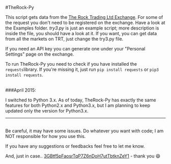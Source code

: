 #TheRock-Py

This script gets data from the [The Rock Trading Ltd Exchange](https://www.therocktrading.com/referral/80). For some of the request you don't need to be registered on the exchange. 
Have a look at the Examples folder. *try3.py* is just an example script; more description is inside the file, you should have a look at it. 
If you want, you can get data from all the markets on TRT, just change the try3.py file. 

If you need an API key you can generate one under your "Personal Settings" page on the exchange. 

To run TheRock-Py you need to check if you have installed the `requests`library. If you're missing it, just run `pip install requests` or `pip3 install requests`.


<br />
###April 2015:

I switched to Python 3.x. As of today, TheRock-Py has exactly the same features for both Python2.x and Python3.x, but I am planning to keep updated only the version for Python3.x. 
 




--------

<br />
Be careful, it may have some issues. Do whatever you want with code; I am NOT responsible for how you use this.

If you have any suggestions or feedbacks feel free to let me know. 


And, just in case.. [3GBtf5pFaosrTqP7Z6nDoH7utTbtknZeY1](https://greenaddress.it/pay/GAueErTU5syjj2xyJwtj3pnAfUr5j/) - thank you :smile: